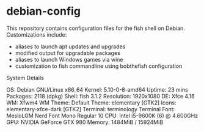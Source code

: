 # debian-config
This repository contains configuration files for the fish shell on Debian. Customizations include:
- aliases to launch apt updates and upgrades
- modified output for upgradable packages
- aliases to launch Windows games via wine
- customization to fish commandline using bobthefish configuration

System Details

OS: Debian GNU/Linux x86_64
Kernel: 5.10-0-8-amd64
Uptime: 23 mins
Packages: 2118 (dpkg)
Shell: fish 3.1.2
Resolution: 1920x1080
DE: Xfce 4.16
WM: Xfwm4
WM Theme: Default
Theme: elementary [GTK2]
Icons: elementary-xfce-dark [GTK2]
Terminal: terminology
Terminal Font: MesloLGM Nerd Font Mono Regular 10
CPU: Intel i5-9600K (6) @ 4.600GHz
GPU: NVIDIA GeForce GTX 980
Memory: 1484MiB / 15924MiB
